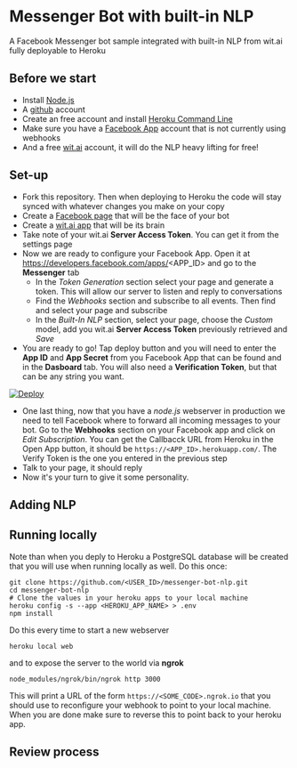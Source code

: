 # Messenger Bot with built-in NLP
A Facebook Messenger bot sample integrated with built-in NLP from wit.ai fully deployable to Heroku

## Before we start

 * Install [Node.js](https://nodejs.org/en/download/)
 * A [github](https://github.com/join?source=login) account
 * Create an free account and install [Heroku Command Line](https://devcenter.heroku.com/articles/heroku-cli)
 * Make sure you have a [Facebook App](https://developers.facebook.com/apps) account that is not currently using webhooks
 * And a free [wit.ai](https://wit.ai/) account, it will do the NLP heavy lifting for free!
 
## Set-up

 * Fork this repository. Then when deploying to Heroku the code will stay synced with whatever changes you make on your copy
 * Create a [Facebook page](https://www.facebook.com/pages/create/) that will be the face of your bot
 * Create a [wit.ai app](https://wit.ai/apps/new) that will be its brain
 * Take note of your wit.ai **Server Access Token**. You can get it from the settings page
 * Now we are ready to configure your Facebook App. Open it at https://developers.facebook.com/apps/<APP_ID> and go to the **Messenger** tab
   * In the *Token Generation* section select your page and generate a token. This will allow our server to listen and reply to conversations
   * Find the *Webhooks* section and subscribe to all events. Then find and select your page and subscribe
   * In the *Built-In NLP* section, select your page, choose the *Custom* model, add you wit.ai **Server Access Token** previously retrieved and *Save*
 * You are ready to go! Tap deploy button and you will need to enter the **App ID** and **App Secret** from you Facebook App that can be found and in the **Dasboard** tab. You will also need a **Verification Token**, but that can be any string you want.

[![Deploy](https://www.herokucdn.com/deploy/button.svg)](https://heroku.com/deploy)

 * One last thing, now that you have a *node.js* webserver in production we need to tell Facebook where to forward all incoming messages to  your bot. Go to the **Webhooks** section on your Facebook app and click on *Edit Subscription*. You can get the Callbacck URL from Heroku in the Open App button, it should be `https://<APP_ID>.herokuapp.com/`. The Verify Token is the one you entered in the previous step
 * Talk to your page, it should reply
 * Now it's your turn to give it some personality.

## Adding NLP

## Running locally

Note than when you deply to Heroku a PostgreSQL database will be created that you will use when running locally as well. Do this once:
```
git clone https://github.com/<USER_ID>/messenger-bot-nlp.git
cd messenger-bot-nlp
# Clone the values in your heroku apps to your local machine
heroku config -s --app <HEROKU_APP_NAME> > .env
npm install
```
Do this every time to start a new webserver
```
heroku local web
```
and to expose the server to the world via **ngrok**
```
node_modules/ngrok/bin/ngrok http 3000
```
This will print a URL of the form `https://<SOME_CODE>.ngrok.io` that you should use to reconfigure your webhook to point to your local machine. When you are done make sure to reverse this to point back to your heroku app.


## Review process
